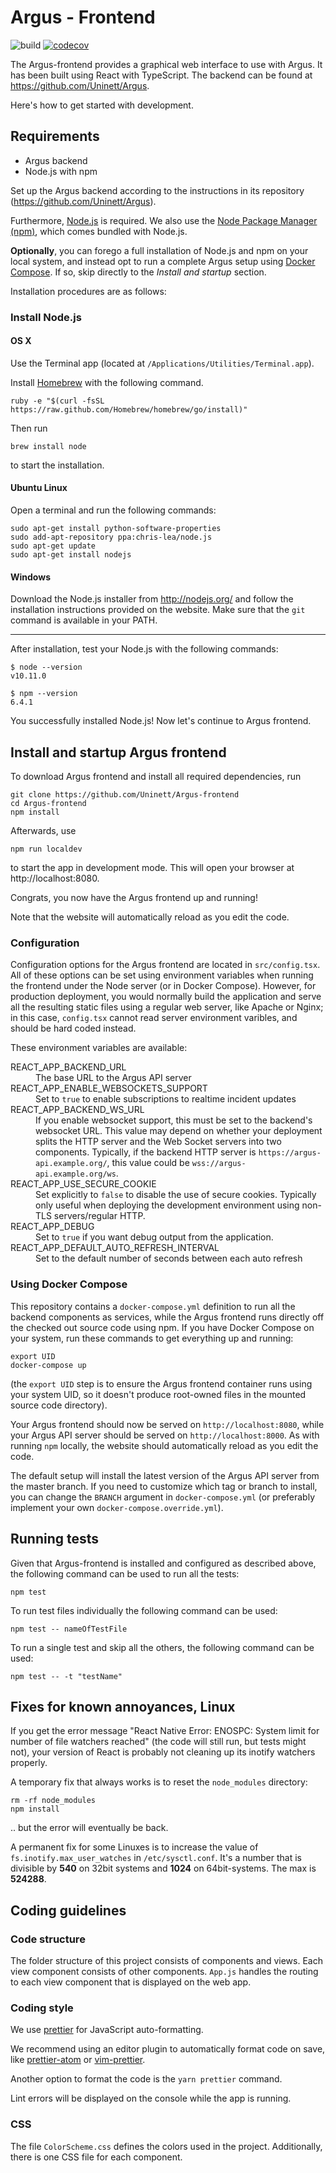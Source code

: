 # Argus - Frontend
![build](https://github.com/Uninett/Argus-frontend/workflows/Node.js%20CI/badge.svg)
[![codecov](https://codecov.io/gh/Uninett/Argus-frontend/branch/master/graph/badge.svg)](https://codecov.io/gh/Uninett/Argus-frontend)


The Argus-frontend provides a graphical web interface to use with Argus. It has been built using React with TypeScript.
The backend can be found at https://github.com/Uninett/Argus.

Here's how to get started with development.


## Requirements

- Argus backend
- Node.js with npm

Set up the Argus backend according to the instructions in its repository (https://github.com/Uninett/Argus).

Furthermore, [Node.js](http://nodejs.org/) is required. We also use the [Node Package Manager (npm)](https://www.npmjs.com/), which comes bundled with Node.js.

**Optionally**, you can forego a full installation of Node.js and npm on your local system, and instead opt to run a complete Argus setup using [Docker Compose](https://docs.docker.com/compose/). If so, skip directly to the *Install and startup* section.

Installation procedures are as follows:

### Install Node.js

#### OS X

Use the Terminal app (located at `/Applications/Utilities/Terminal.app`).

Install [Homebrew](http://brew.sh/) with the following command.

    ruby -e "$(curl -fsSL https://raw.github.com/Homebrew/homebrew/go/install)"

Then run

    brew install node

to start the installation.

#### Ubuntu Linux

Open a terminal and run the following commands:

    sudo apt-get install python-software-properties
    sudo add-apt-repository ppa:chris-lea/node.js
    sudo apt-get update
    sudo apt-get install nodejs

#### Windows

Download the Node.js installer from http://nodejs.org/ and follow the installation instructions provided on the website.
Make sure that the `git` command is available in your PATH.

---

After installation, test your Node.js with the following commands:

    $ node --version
    v10.11.0

    $ npm --version
    6.4.1

You successfully installed Node.js! Now let's continue to Argus frontend.

## Install and startup Argus frontend

To download Argus frontend and install all required dependencies, run

    git clone https://github.com/Uninett/Argus-frontend
    cd Argus-frontend
    npm install

Afterwards, use

    npm run localdev

to start the app in development mode.
This will open your browser at http://localhost:8080.

Congrats, you now have the Argus frontend up and running!

Note that the website will automatically reload as you edit the code.

### Configuration

Configuration options for the Argus frontend are located in `src/config.tsx`. All of these options can be set using environment variables when running the frontend under the Node server (or in Docker Compose). However, for production deployment, you would normally build the application and serve all the resulting static files using a regular web server, like Apache or Nginx; in this case, `config.tsx` cannot read server environment varibles, and should be hard coded instead.

These environment variables are available:

<dl>
  <dt>REACT_APP_BACKEND_URL</dt>
  <dd>The base URL to the Argus API server</dd>

  <dt>REACT_APP_ENABLE_WEBSOCKETS_SUPPORT</dt>
  <dd>Set to <code>true</code> to enable subscriptions to realtime incident updates</dd>

  <dt>REACT_APP_BACKEND_WS_URL</dt>
  <dd>If you enable websocket support, this must be set to the backend's websocket URL. This value may depend on whether your deployment splits the HTTP server and the Web Socket servers into two components. Typically, if the backend HTTP server is <code>https://argus-api.example.org/</code>, this value could be <code>wss://argus-api.example.org/ws</code>.</dd>

  <dt>REACT_APP_USE_SECURE_COOKIE</dt>
  <dd>Set explicitly to <code>false</code> to disable the use of secure cookies. Typically only useful when deploying the development environment using non-TLS servers/regular HTTP.</dd>

  <dt>REACT_APP_DEBUG</dt>
  <dd>Set to <code>true</code> if you want debug output from the application.</dd>

  <dt>REACT_APP_DEFAULT_AUTO_REFRESH_INTERVAL</dt>
  <dd>Set to the default number of seconds between each auto refresh</dd>
</dl>


### Using Docker Compose

This repository contains a `docker-compose.yml` definition to run all the backend components as services, while the Argus frontend runs directly off the checked out source code using npm. If you have Docker Compose on your system, run these commands to get everything up and running:

    export UID
    docker-compose up

(the `export UID` step is to ensure the Argus frontend container runs using your system UID, so it doesn't produce root-owned files in the mounted source code directory).

Your Argus frontend should now be served on `http://localhost:8080`, while your Argus API server should be served on `http://localhost:8000`. As with running `npm` locally, the website should automatically reload as you edit the code.

The default setup will install the latest version of the Argus API server from the master branch. If you need to customize which tag or branch to install, you can change the `BRANCH` argument in `docker-compose.yml` (or preferably implement your own `docker-compose.override.yml`).

## Running tests

Given that Argus-frontend is installed and configured as described above, the following command can be used to run all the tests:

    npm test

To run test files individually the following command can be used:

    npm test -- nameOfTestFile

To run a single test and skip all the others, the following command can be used:

    npm test -- -t "testName"

## Fixes for known annoyances, Linux

If you get the error message "React Native Error: ENOSPC: System limit for
number of file watchers reached" (the code will still run, but tests might
not), your version of React is probably not cleaning up its inotify watchers properly.

A temporary fix that always works is to reset the `node_modules` directory:

```
rm -rf node_modules
npm install
```

.. but the error will eventually be back.

A permanent fix for some Linuxes is to increase the value of
`fs.inotify.max_user_watches` in `/etc/sysctl.conf`. It's a number that is
divisible by **540** on 32bit systems and **1024** on 64bit-systems. The max is
**524288**.

## Coding guidelines

### Code structure

The folder structure of this project consists of components and views.
Each view component consists of other components.
`App.js` handles the routing to each view component that is displayed on the web app.

### Coding style

We use [prettier](https://github.com/prettier/prettier) for JavaScript auto-formatting.

We recommend using an editor plugin to automatically format code on save,
like [prettier-atom](https://atom.io/packages/prettier-atom) or
[vim-prettier](https://github.com/prettier/vim-prettier).

Another option to format the code is the `yarn prettier` command.

Lint errors will be displayed on the console while the app is running.

### CSS

The file `ColorScheme.css` defines the colors used in the project.
Additionally, there is one CSS file for each component.
